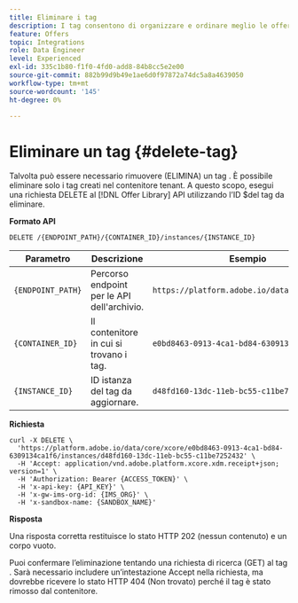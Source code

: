 ```yaml
---
title: Eliminare i tag
description: I tag consentono di organizzare e ordinare meglio le offerte.
feature: Offers
topic: Integrations
role: Data Engineer
level: Experienced
exl-id: 335c1b80-f1f0-4fd0-add8-84b8cc5e2e00
source-git-commit: 882b99d9b49e1ae6d0f97872a74dc5a8a4639050
workflow-type: tm+mt
source-wordcount: '145'
ht-degree: 0%

---
```


# Eliminare un tag {#delete-tag}

Talvolta può essere necessario rimuovere (ELIMINA) un tag . È possibile eliminare solo i tag creati nel contenitore tenant. A questo scopo, esegui una richiesta DELETE al [!DNL Offer Library] API utilizzando l’ID $del tag da eliminare.

**Formato API**

```http
DELETE /{ENDPOINT_PATH}/{CONTAINER_ID}/instances/{INSTANCE_ID}
```

| Parametro | Descrizione | Esempio |
| --------- | ----------- | ------- |
| `{ENDPOINT_PATH}` | Percorso endpoint per le API dell&#39;archivio. | `https://platform.adobe.io/data/core/xcore/` |
| `{CONTAINER_ID}` | Il contenitore in cui si trovano i tag. | `e0bd8463-0913-4ca1-bd84-6309134ca1f6` |
| `{INSTANCE_ID}` | ID istanza del tag da aggiornare. | `d48fd160-13dc-11eb-bc55-c11be7252432` |

**Richiesta**

```shell
curl -X DELETE \
  'https://platform.adobe.io/data/core/xcore/e0bd8463-0913-4ca1-bd84-6309134ca1f6/instances/d48fd160-13dc-11eb-bc55-c11be7252432' \
  -H 'Accept: application/vnd.adobe.platform.xcore.xdm.receipt+json; version=1' \
  -H 'Authorization: Bearer {ACCESS_TOKEN}' \
  -H 'x-api-key: {API_KEY}' \
  -H 'x-gw-ims-org-id: {IMS_ORG}' \
  -H 'x-sandbox-name: {SANDBOX_NAME}'
```

**Risposta**

Una risposta corretta restituisce lo stato HTTP 202 (nessun contenuto) e un corpo vuoto.

Puoi confermare l’eliminazione tentando una richiesta di ricerca (GET) al tag . Sarà necessario includere un’intestazione Accept nella richiesta, ma dovrebbe ricevere lo stato HTTP 404 (Non trovato) perché il tag è stato rimosso dal contenitore.
